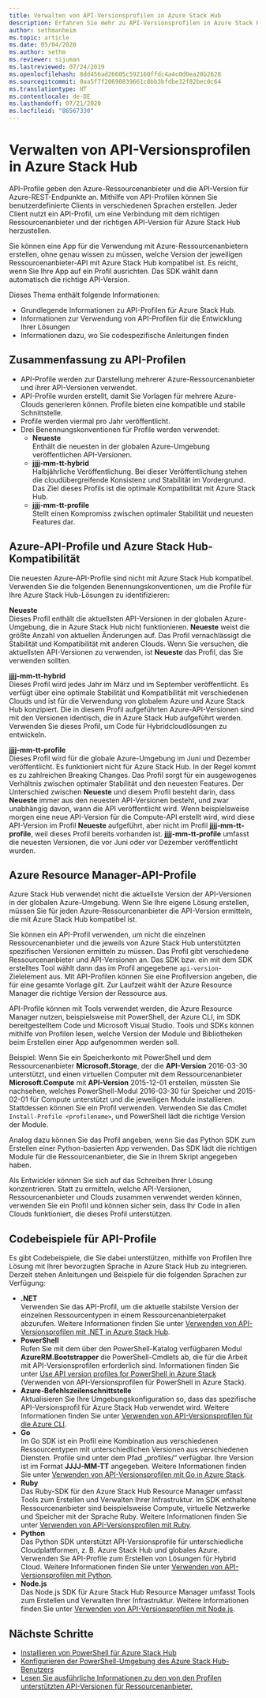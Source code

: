 ```yaml
---
title: Verwalten von API-Versionsprofilen in Azure Stack Hub
description: Erfahren Sie mehr zu API-Versionsprofilen in Azure Stack Hub.
author: sethmanheim
ms.topic: article
ms.date: 05/04/2020
ms.author: sethm
ms.reviewer: sijuman
ms.lastreviewed: 07/24/2019
ms.openlocfilehash: 8dd456ad26605c592160ffdc4a4c0d0ea28b2628
ms.sourcegitcommit: 0aa5f7f20690839661c8bb3bfdbe32f82bec0c64
ms.translationtype: HT
ms.contentlocale: de-DE
ms.lasthandoff: 07/21/2020
ms.locfileid: "86567330"
---
```

# <a name="manage-api-version-profiles-in-azure-stack-hub"></a>Verwalten von API-Versionsprofilen in Azure Stack Hub

API-Profile geben den Azure-Ressourcenanbieter und die API-Version für Azure-REST-Endpunkte an. Mithilfe von API-Profilen können Sie benutzerdefinierte Clients in verschiedenen Sprachen erstellen. Jeder Client nutzt ein API-Profil, um eine Verbindung mit dem richtigen Ressourcenanbieter und der richtigen API-Version für Azure Stack Hub herzustellen.

Sie können eine App für die Verwendung mit Azure-Ressourcenanbietern erstellen, ohne genau wissen zu müssen, welche Version der jeweiligen Ressourcenanbieter-API mit Azure Stack Hub kompatibel ist. Es reicht, wenn Sie Ihre App auf ein Profil ausrichten. Das SDK wählt dann automatisch die richtige API-Version.

Dieses Thema enthält folgende Informationen:

- Grundlegende Informationen zu API-Profilen für Azure Stack Hub.
- Informationen zur Verwendung von API-Profilen für die Entwicklung Ihrer Lösungen
- Informationen dazu, wo Sie codespezifische Anleitungen finden

## <a name="summary-of-api-profiles"></a>Zusammenfassung zu API-Profilen

- API-Profile werden zur Darstellung mehrerer Azure-Ressourcenanbieter und ihrer API-Versionen verwendet.
- API-Profile wurden erstellt, damit Sie Vorlagen für mehrere Azure-Clouds generieren können. Profile bieten eine kompatible und stabile Schnittstelle.
- Profile werden viermal pro Jahr veröffentlicht.
- Drei Benennungskonventionen für Profile werden verwendet:
  - **Neueste**  
        Enthält die neuesten in der globalen Azure-Umgebung veröffentlichen API-Versionen.
  - **jjjj-mm-tt-hybrid**  
    Halbjährliche Veröffentlichung. Bei dieser Veröffentlichung stehen die cloudübergreifende Konsistenz und Stabilität im Vordergrund. Das Ziel dieses Profils ist die optimale Kompatibilität mit Azure Stack Hub.
  - **jjjj-mm-tt-profile** <br>
    Stellt einen Kompromiss zwischen optimaler Stabilität und neuesten Features dar.

## <a name="azure-api-profiles-and-azure-stack-hub-compatibility"></a>Azure-API-Profile und Azure Stack Hub-Kompatibilität

Die neuesten Azure-API-Profile sind nicht mit Azure Stack Hub kompatibel. Verwenden Sie die folgenden Benennungskonventionen, um die Profile für Ihre Azure Stack Hub-Lösungen zu identifizieren:

**Neueste**  
Dieses Profil enthält die aktuellsten API-Versionen in der globalen Azure-Umgebung, die in Azure Stack Hub nicht funktionieren. **Neueste** weist die größte Anzahl von aktuellen Änderungen auf. Das Profil vernachlässigt die Stabilität und Kompatibilität mit anderen Clouds. Wenn Sie versuchen, die aktuellsten API-Versionen zu verwenden, ist **Neueste** das Profil, das Sie verwenden sollten.

**jjjj-mm-tt-hybrid**  
Dieses Profil wird jedes Jahr im März und im September veröffentlicht. Es verfügt über eine optimale Stabilität und Kompatibilität mit verschiedenen Clouds und ist für die Verwendung von globalem Azure und Azure Stack Hub konzipiert. Die in diesem Profil aufgeführten Azure-API-Versionen sind mit den Versionen identisch, die in Azure Stack Hub aufgeführt werden. Verwenden Sie dieses Profil, um Code für Hybridcloudlösungen zu entwickeln.

**jjjj-mm-tt-profile**  
Dieses Profil wird für die globale Azure-Umgebung im Juni und Dezember veröffentlicht. Es funktioniert nicht für Azure Stack Hub. In der Regel kommt es zu zahlreichen Breaking Changes. Das Profil sorgt für ein ausgewogenes Verhältnis zwischen optimaler Stabilität und den neuesten Features. Der Unterschied zwischen **Neueste** und diesem Profil besteht darin, dass **Neueste** immer aus den neuesten API-Versionen besteht, und zwar unabhängig davon, wann die API veröffentlicht wird. Wenn beispielsweise morgen eine neue API-Version für die Compute-API erstellt wird, wird diese API-Version im Profil **Neueste** aufgeführt, aber nicht im Profil **jjjj-mm-tt-profile**, weil dieses Profil bereits vorhanden ist. **jjjj-mm-tt-profile** umfasst die neuesten Versionen, die vor Juni oder vor Dezember veröffentlicht wurden.

## <a name="azure-resource-manager-api-profiles"></a>Azure Resource Manager-API-Profile

Azure Stack Hub verwendet nicht die aktuellste Version der API-Versionen in der globalen Azure-Umgebung. Wenn Sie Ihre eigene Lösung erstellen, müssen Sie für jeden Azure-Ressourcenanbieter die API-Version ermitteln, die mit Azure Stack Hub kompatibel ist.

Sie können ein API-Profil verwenden, um nicht die einzelnen Ressourcenanbieter und die jeweils von Azure Stack Hub unterstützten spezifischen Versionen ermitteln zu müssen. Das Profil gibt verschiedene Ressourcenanbieter und API-Versionen an. Das SDK bzw. ein mit dem SDK erstelltes Tool wählt dann das im Profil angegebene `api-version`-Zielelement aus. Mit API-Profilen können Sie eine Profilversion angeben, die für eine gesamte Vorlage gilt. Zur Laufzeit wählt der Azure Resource Manager die richtige Version der Ressource aus.

API-Profile können mit Tools verwendet werden, die Azure Resource Manager nutzen, beispielsweise mit PowerShell, der Azure CLI, im SDK bereitgestelltem Code und Microsoft Visual Studio. Tools und SDKs können mithilfe von Profilen lesen, welche Version der Module und Bibliotheken beim Erstellen einer App aufgenommen werden soll.

Beispiel: Wenn Sie ein Speicherkonto mit PowerShell und dem Ressourcenanbieter **Microsoft.Storage**, der die **API-Version** 2016-03-30 unterstützt, und einen virtuellen Computer mit dem Ressourcenanbieter **Microsoft.Compute** mit **API-Version** 2015-12-01 erstellen, müssten Sie nachsehen, welches PowerShell-Modul 2016-03-30 für Speicher und 2015-02-01 für Compute unterstützt und die jeweiligen Module installieren. Stattdessen können Sie ein Profil verwenden. Verwenden Sie das Cmdlet `Install-Profile <profilename>`, und PowerShell lädt die richtige Version der Module.

Analog dazu können Sie das Profil angeben, wenn Sie das Python SDK zum Erstellen einer Python-basierten App verwenden. Das SDK lädt die richtigen Module für die Ressourcenanbieter, die Sie in Ihrem Skript angegeben haben.

Als Entwickler können Sie sich auf das Schreiben Ihrer Lösung konzentrieren. Statt zu ermitteln, welche API-Versionen, Ressourcenanbieter und Clouds zusammen verwendet werden können, verwenden Sie ein Profil und können sicher sein, dass Ihr Code in allen Clouds funktioniert, die dieses Profil unterstützen.

## <a name="api-profile-code-samples"></a>Codebeispiele für API-Profile

Es gibt Codebeispiele, die Sie dabei unterstützen, mithilfe von Profilen Ihre Lösung mit Ihrer bevorzugten Sprache in Azure Stack Hub zu integrieren. Derzeit stehen Anleitungen und Beispiele für die folgenden Sprachen zur Verfügung:

- **.NET** <br>
Verwenden Sie das API-Profil, um die aktuelle stabilste Version der einzelnen Ressourcentypen in einem Ressourcenanbieterpaket abzurufen. Weitere Informationen finden Sie unter [Verwenden von API-Versionsprofilen mit .NET in Azure Stack Hub](azure-stack-version-profiles-net.md).
- **PowerShell**  
Rufen Sie mit dem über den PowerShell-Katalog verfügbaren Modul **AzureRM.Bootstrapper** die PowerShell-Cmdlets ab, die für die Arbeit mit API-Versionsprofilen erforderlich sind. Informationen finden Sie unter [Use API version profiles for PowerShell in Azure Stack](../operator/azure-stack-powershell-install.md?view=azs-2002) (Verwenden von API-Versionsprofilen für PowerShell in Azure Stack).
- **Azure-Befehlszeilenschnittstelle**  
Aktualisieren Sie Ihre Umgebungskonfiguration so, dass das spezifische API-Versionsprofil für Azure Stack Hub verwendet wird. Weitere Informationen finden Sie unter [Verwenden von API-Versionsprofilen für die Azure CLI](azure-stack-version-profiles-azurecli2.md).
- **Go**  
Im Go SDK ist ein Profil eine Kombination aus verschiedenen Ressourcentypen mit unterschiedlichen Versionen aus verschiedenen Diensten. Profile sind unter dem Pfad „profiles/“ verfügbar. Ihre Version ist im Format **JJJJ-MM-TT** angegeben. Weitere Informationen finden Sie unter [Verwenden von API-Versionsprofilen mit Go in Azure Stack](azure-stack-version-profiles-go.md).
- **Ruby**  
Das Ruby-SDK für den Azure Stack Hub Resource Manager umfasst Tools zum Erstellen und Verwalten Ihrer Infrastruktur. Im SDK enthaltene Ressourcenanbieter sind beispielsweise Compute, virtuelle Netzwerke und Speicher mit der Sprache Ruby. Weitere Informationen finden Sie unter [Verwenden von API-Versionsprofilen mit Ruby](azure-stack-version-profiles-ruby.md).
- **Python**  
Das Python SDK unterstützt API-Versionsprofile für unterschiedliche Cloudplattformen, z. B. Azure Stack Hub und globales Azure. Verwenden Sie API-Profile zum Erstellen von Lösungen für Hybrid Cloud. Weitere Informationen finden Sie unter [Verwenden von API-Versionsprofilen mit Python](azure-stack-version-profiles-python.md).
- **Node.js**  
Das Node.js SDK für Azure Stack Hub Resource Manager umfasst Tools zum Erstellen und Verwalten Ihrer Infrastruktur. Weitere Informationen finden Sie unter [Verwenden von API-Versionsprofilen mit Node.js](azure-stack-version-profile-nodejs.md).

## <a name="next-steps"></a>Nächste Schritte

- [Installieren von PowerShell für Azure Stack Hub](../operator/azure-stack-powershell-install.md)
- [Konfigurieren der PowerShell-Umgebung des Azure Stack Hub-Benutzers](azure-stack-powershell-configure-user.md)
- [Lesen Sie ausführliche Informationen zu den von den Profilen unterstützten API-Versionen für Ressourcenanbieter.](azure-stack-profiles-azure-resource-manager-versions.md)
